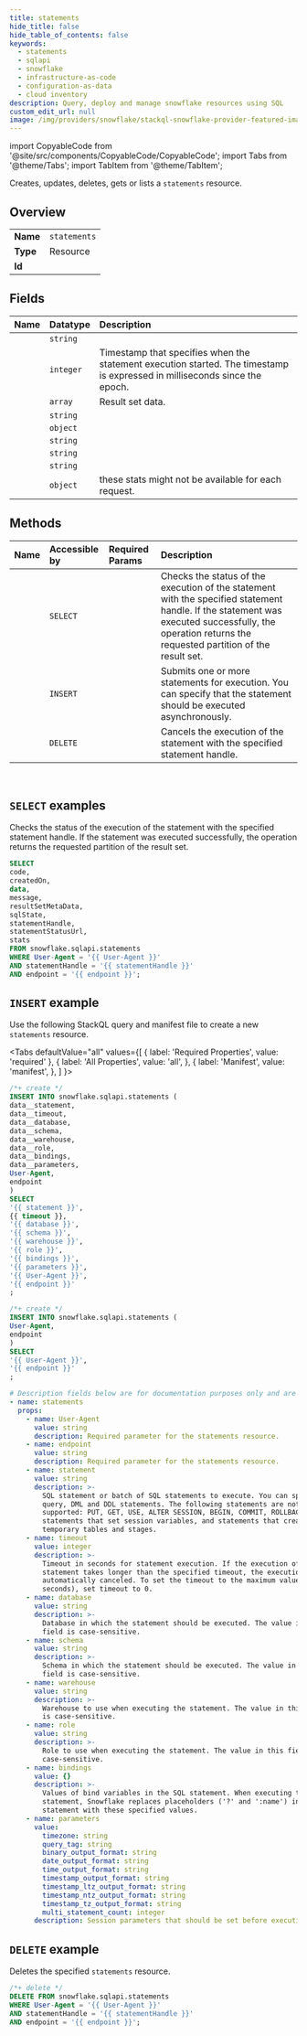 ```yaml
---
title: statements
hide_title: false
hide_table_of_contents: false
keywords:
  - statements
  - sqlapi
  - snowflake
  - infrastructure-as-code
  - configuration-as-data
  - cloud inventory
description: Query, deploy and manage snowflake resources using SQL
custom_edit_url: null
image: /img/providers/snowflake/stackql-snowflake-provider-featured-image.png
---
```


import CopyableCode from '@site/src/components/CopyableCode/CopyableCode';
import Tabs from '@theme/Tabs';
import TabItem from '@theme/TabItem';

Creates, updates, deletes, gets or lists a <code>statements</code> resource.

## Overview
<table><tbody>
<tr><td><b>Name</b></td><td><code>statements</code></td></tr>
<tr><td><b>Type</b></td><td>Resource</td></tr>
<tr><td><b>Id</b></td><td><CopyableCode code="snowflake.sqlapi.statements" /></td></tr>
</tbody></table>

## Fields
| Name | Datatype | Description |
|:-----|:---------|:------------|
| <CopyableCode code="code" /> | `string` |  |
| <CopyableCode code="createdOn" /> | `integer` | Timestamp that specifies when the statement execution started.‌ The timestamp is expressed in milliseconds since the epoch.‌ |
| <CopyableCode code="data" /> | `array` | Result set data. |
| <CopyableCode code="message" /> | `string` |  |
| <CopyableCode code="resultSetMetaData" /> | `object` |  |
| <CopyableCode code="sqlState" /> | `string` |  |
| <CopyableCode code="statementHandle" /> | `string` |  |
| <CopyableCode code="statementStatusUrl" /> | `string` |  |
| <CopyableCode code="stats" /> | `object` | these stats might not be available for each request. |

## Methods
| Name | Accessible by | Required Params | Description |
|:-----|:--------------|:----------------|:------------|
| <CopyableCode code="get_statement_status" /> | `SELECT` | <CopyableCode code="User-Agent, statementHandle, endpoint" /> | Checks the status of the execution of the statement with the specified statement handle. If the statement was executed successfully, the operation returns the requested partition of the result set. |
| <CopyableCode code="submit_statement" /> | `INSERT` | <CopyableCode code="User-Agent, endpoint" /> | Submits one or more statements for execution. You can specify that the statement should be executed asynchronously. |
| <CopyableCode code="cancel_statement" /> | `DELETE` | <CopyableCode code="User-Agent, statementHandle, endpoint" /> | Cancels the execution of the statement with the specified statement handle. |

<br />

## `SELECT` examples

Checks the status of the execution of the statement with the specified statement handle. If the statement was executed successfully, the operation returns the requested partition of the result set.


```sql
SELECT
code,
createdOn,
data,
message,
resultSetMetaData,
sqlState,
statementHandle,
statementStatusUrl,
stats
FROM snowflake.sqlapi.statements
WHERE User-Agent = '{{ User-Agent }}'
AND statementHandle = '{{ statementHandle }}'
AND endpoint = '{{ endpoint }}';
```
## `INSERT` example

Use the following StackQL query and manifest file to create a new <code>statements</code> resource.

<Tabs
    defaultValue="all"
    values={[
        { label: 'Required Properties', value: 'required' },
        { label: 'All Properties', value: 'all', },
        { label: 'Manifest', value: 'manifest', },
    ]
}>
<TabItem value="all">

```sql
/*+ create */
INSERT INTO snowflake.sqlapi.statements (
data__statement,
data__timeout,
data__database,
data__schema,
data__warehouse,
data__role,
data__bindings,
data__parameters,
User-Agent,
endpoint
)
SELECT 
'{{ statement }}',
{{ timeout }},
'{{ database }}',
'{{ schema }}',
'{{ warehouse }}',
'{{ role }}',
'{{ bindings }}',
'{{ parameters }}',
'{{ User-Agent }}',
'{{ endpoint }}'
;
```
</TabItem>

<TabItem value="required">

```sql
/*+ create */
INSERT INTO snowflake.sqlapi.statements (
User-Agent,
endpoint
)
SELECT 
'{{ User-Agent }}',
'{{ endpoint }}'
;
```
</TabItem>

<TabItem value="manifest">

```yaml
# Description fields below are for documentation purposes only and are not required in the manifest
- name: statements
  props:
    - name: User-Agent
      value: string
      description: Required parameter for the statements resource.
    - name: endpoint
      value: string
      description: Required parameter for the statements resource.
    - name: statement
      value: string
      description: >-
        SQL statement or batch of SQL statements to execute. You can specify
        query, DML and DDL statements. The following statements are not
        supported: PUT, GET, USE, ALTER SESSION, BEGIN, COMMIT, ROLLBACK,
        statements that set session variables, and statements that create
        temporary tables and stages.
    - name: timeout
      value: integer
      description: >-
        Timeout in seconds for statement execution. If the execution of a
        statement takes longer than the specified timeout, the execution is
        automatically canceled. To set the timeout to the maximum value (604800
        seconds), set timeout to 0.
    - name: database
      value: string
      description: >-
        Database in which the statement should be executed. The value in this
        field is case-sensitive.
    - name: schema
      value: string
      description: >-
        Schema in which the statement should be executed. The value in this
        field is case-sensitive.
    - name: warehouse
      value: string
      description: >-
        Warehouse to use when executing the statement. The value in this field
        is case-sensitive.
    - name: role
      value: string
      description: >-
        Role to use when executing the statement. The value in this field is
        case-sensitive.
    - name: bindings
      value: {}
      description: >-
        Values of bind variables in the SQL statement. When executing the
        statement, Snowflake replaces placeholders ('?' and ':name') in the
        statement with these specified values.
    - name: parameters
      value:
        timezone: string
        query_tag: string
        binary_output_format: string
        date_output_format: string
        time_output_format: string
        timestamp_output_format: string
        timestamp_ltz_output_format: string
        timestamp_ntz_output_format: string
        timestamp_tz_output_format: string
        multi_statement_count: integer
      description: Session parameters that should be set before executing the statement.
```
</TabItem>
</Tabs>

## `DELETE` example

Deletes the specified <code>statements</code> resource.

```sql
/*+ delete */
DELETE FROM snowflake.sqlapi.statements
WHERE User-Agent = '{{ User-Agent }}'
AND statementHandle = '{{ statementHandle }}'
AND endpoint = '{{ endpoint }}';
```

